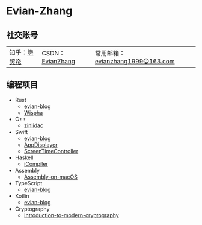 # Evian-Zhang

## 社交账号

<table>
	<tbody>
		<tr>
			<td>知乎：<a href="https://www.zhihu.com/people/Evian_Zhang">勥巭炛</a></td>
			<td>CSDN：<a href="https://blog.csdn.net/EvianZhang">EvianZhang</a></td>
			<td>常用邮箱：<a href="mailto://evianzhang1999@163.com">evianzhang1999@163.com</a></td>
		</tr>
	</tbody>
</table>

## 编程项目

* Rust
	* [evian-blog](https://github.com/Evian-Zhang/evian-blog)
	* [Wispha](https://github.com/Evian-Zhang/Wispha)
* C++
	* [zinlidac](https://github.com/Evian-Zhang/zinlidac)
* Swift
	* [evian-blog](https://github.com/Evian-Zhang/evian-blog)
	* [AppDisplayer](https://github.com/Evian-Zhang/AppDisplayer)
	* [ScreenTimeController](https://github.com/Evian-Zhang/ScreenTimeController)
* Haskell
	* [iCompiler](https://github.com/Evian-Zhang/iCompiler)
* Assembly
	* [Assembly-on-macOS](https://github.com/Evian-Zhang/Assembly-on-macOS)
* TypeScript
	* [evian-blog](https://github.com/Evian-Zhang/evian-blog)
* Kotlin
	* [evian-blog](https://github.com/Evian-Zhang/evian-blog)
* Cryptography
	* [Introduction-to-modern-cryptography](https://github.com/Evian-Zhang/Introduction-to-modern-cryptography)